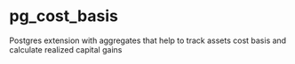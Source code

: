 # pg_cost_basis
Postgres extension with aggregates that help to track assets cost basis and calculate realized capital gains
